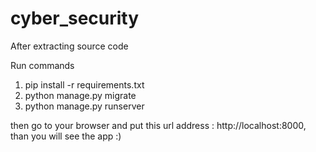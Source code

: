 # cyber_security
After extracting source code

Run commands

1) pip install -r requirements.txt
4) python manage.py migrate
3) python manage.py runserver

then go to your browser and put this url address : http://localhost:8000, than you will see the app :)
